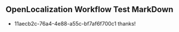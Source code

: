 ## OpenLocalization Workflow Test MarkDown
* 11aecb2c-76a4-4e88-a55c-bf7af6f700c1 thanks!

<!--HONumber=Aug16_HO1-->


